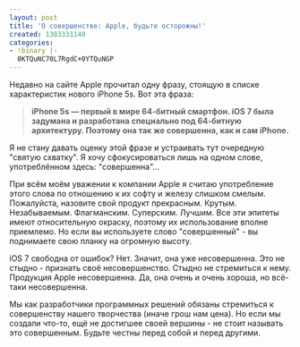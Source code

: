 ```yaml
---
layout: post
title: 'О совершенстве: Apple, будьте осторожны!'
created: 1383331140
categories:
- !binary |-
  0KTQuNC70L7RgdC+0YTQuNGP
---
```

Недавно на сайте Apple прочитал одну фразу, стоящую в списке характеристик нового iPhone 5s. Вот эта фраза:

<blockquote><strong>iPhone 5s — первый в мире 64-битный смартфон. iOS 7 была задумана и разработана специально под 64‑битную архитектуру. Поэтому она так же совершенна, как и сам iPhone.</strong></blockquote>

Я не стану давать оценку этой фразе и устраивать тут очередную "святую схватку". Я хочу сфокусироваться лишь на одном слове, употреблённом здесь: "совершенна"...

При всём моём уважении к компании Apple я считаю употребление этого слова по отношению к их софту и железу слишком смелым. Пожалуйста, назовите свой продукт прекрасным. Крутым. Незабываемым. Флагманским. Суперским. Лучшим. Все эти эпитеты имеют относительную окраску, поэтому их использование вполне приемлемо. Но если вы используете слово "совершенный" - вы поднимаете свою планку на огромную высоту.

iOS 7 свободна от ошибок? Нет. Значит, она уже несовершенна. Это не стыдно - признать своё несовершенство. Стыдно не стремиться к нему. Продукция Apple несовершенна. Да, она очень и очень хороша, но всё-таки несовершенна.

Мы как разработчики программных решений обязаны стремиться к совершенству нашего творчества (иначе грош нам цена). Но если мы создали что-то, ещё не достигшее своей вершины - не стоит называть это совершенным. Будьте честны перед собой и перед другими.
